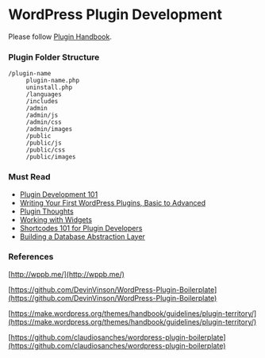 # **WordPress Plugin Development**

Please follow [Plugin Handbook](https://developer.wordpress.org/plugins/ "Plugin Handbook").

### **Plugin Folder Structure**

```
/plugin-name
     plugin-name.php
     uninstall.php
     /languages
     /includes
     /admin
     /admin/js
     /admin/css
     /admin/images
     /public
     /public/js
     /public/css
     /public/images
```

### 

### Must Read

* [Plugin Development 101](https://pippinsplugins.com/series/plugin-development-101/)
* [Writing Your First WordPress Plugins, Basic to Advanced](https://pippinsplugins.com/series/writing-your-first-wordpress-plugins-basic-to-advanced/)
* [Plugin Thoughts](https://pippinsplugins.com/series/plugin-thoughts/)
* [Working with Widgets](https://pippinsplugins.com/series/working-with-widgets/)
* [Shortcodes 101 for Plugin Developers](https://pippinsplugins.com/series/shortcodes-101/)
* [Building a Database Abstraction Layer](https://pippinsplugins.com/series/building-a-database-abstraction-layer/)



### **References**

[http://wppb.me/](http://wppb.me/)

[https://github.com/DevinVinson/WordPress-Plugin-Boilerplate](https://github.com/DevinVinson/WordPress-Plugin-Boilerplate)

[https://make.wordpress.org/themes/handbook/guidelines/plugin-territory/](https://make.wordpress.org/themes/handbook/guidelines/plugin-territory/)

[https://github.com/claudiosanches/wordpress-plugin-boilerplate](https://github.com/claudiosanches/wordpress-plugin-boilerplate)

